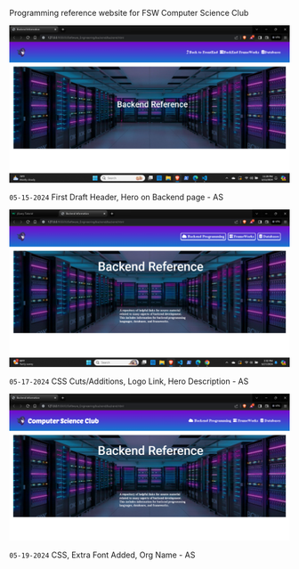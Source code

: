 Programming reference website for FSW Computer Science Club

![Preview of Backend Hero](backend/01-backend-progress-preview.png)

`05-15-2024` First Draft Header, Hero on Backend page - AS

![Header Revisions](backend/02-backend-progress-preview.png)

`05-17-2024` CSS Cuts/Additions, Logo Link, Hero Description - AS 

![Header Revisions](backend/03-backend-progress-preview.png)

`05-19-2024` CSS, Extra Font Added, Org Name - AS 
